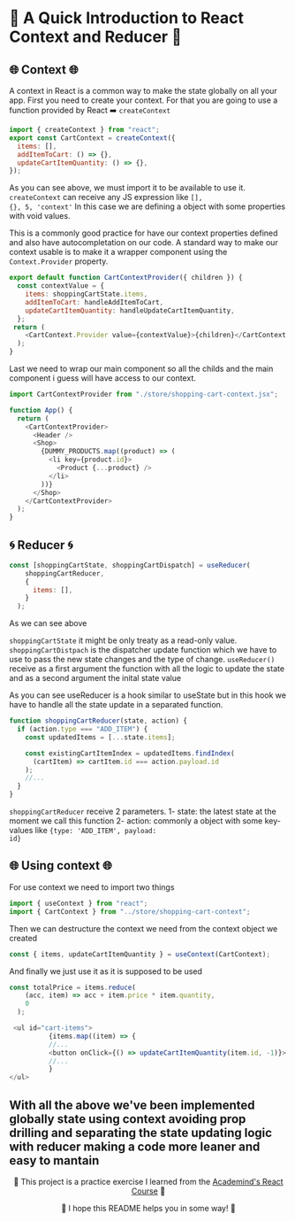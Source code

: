 # 🚀 A Quick Introduction to React Context and Reducer 🚀
## 🌐 Context 🌐
A context in React is a common way to make the state globally on all your app.
First you need to create your context. For that you are going to use a function provided by React ➡️ <code>createContext</code> 
```javascript
import { createContext } from "react";
export const CartContext = createContext({
  items: [],
  addItemToCart: () => {},
  updateCartItemQuantity: () => {},
});
```
As you can see above, we must import it to be available to use it.
<code>createContext</code> can receive any JS expression like <code>[], {}, 5, 'context'</code>
In this case we are defining a object with some properties with void values. 

This is a commonly good practice for have our context properties defined and also have autocompletation on our code.
A standard way to make our context usable is to make it a wrapper component using the <code>Context.Provider</code> property.

```javascript
export default function CartContextProvider({ children }) {
  const contextValue = {
    items: shoppingCartState.items,
    addItemToCart: handleAddItemToCart,
    updateCartItemQuantity: handleUpdateCartItemQuantity,
  };
 return (
    <CartContext.Provider value={contextValue}>{children}</CartContext.Provider>
  );
}
```
Last we need to wrap our main component so all the childs and the main component i guess will have access to our context.
```javascript
import CartContextProvider from "./store/shopping-cart-context.jsx";

function App() {
  return (
    <CartContextProvider>
      <Header />
      <Shop>
        {DUMMY_PRODUCTS.map((product) => (
          <li key={product.id}>
            <Product {...product} />
          </li>
        ))}
      </Shop>
    </CartContextProvider>
  );
}
```

## 🌀 Reducer 🌀
```javascript
const [shoppingCartState, shoppingCartDispatch] = useReducer(
    shoppingCartReducer,
    {
      items: [],
    }
  );
```
As we can see above

<code>shoppingCartState</code> it might be only treaty as a read-only value.
<code>shoppingCartDistpach</code> is the dispatcher update function which we have to use to pass the new state changes and the type of change.
<code>useReducer()</code> receive as a first argument the function with all the logic to update the state and as a second argument the inital state value

As you can see useReducer is a hook similar to useState but in this hook we have to handle all the state update in a separated function.
```javascript
function shoppingCartReducer(state, action) {
  if (action.type === "ADD_ITEM") {
    const updatedItems = [...state.items];

    const existingCartItemIndex = updatedItems.findIndex(
      (cartItem) => cartItem.id === action.payload.id
    );
    //...
  }
}
```
<code>shoppingCartReducer</code> receive 2 parameters. 
1- state: the latest state at the moment we call this function
2- action: commonly a object with some key-values like <code>{type: 'ADD_ITEM', payload: id}</code>

## 🌐 Using context 🌐
For use context we need to import two things
```javascript
import { useContext } from "react";
import { CartContext } from "../store/shopping-cart-context";
```
Then we can destructure the context we need from the context object we created 
```javascript
const { items, updateCartItemQuantity } = useContext(CartContext);
```
And finally we just use it as it is supposed to be used
```javascript
const totalPrice = items.reduce(
    (acc, item) => acc + item.price * item.quantity,
    0
  );
```
```javascript
 <ul id="cart-items">
          {items.map((item) => {
          //...
          <button onClick={() => updateCartItemQuantity(item.id, -1)}>
          //...
          }
</ul>
```
With all the above we've been implemented globally state using context avoiding prop drilling and separating the state updating logic with reducer making a code more leaner and easy to mantain
---
<p align="center">🌟 This project is a practice exercise I learned from the <a href='https://www.udemy.com/course/react-the-complete-guide-incl-redux/?couponCode=ST7MT110524'>Academind's React Course</a> 🌟</p>
<p align="center">🐸 I hope this README helps you in some way! 🐸</p>
